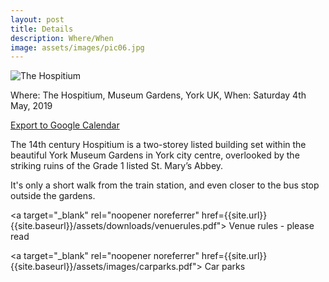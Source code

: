 ```yaml
---
layout: post
title: Details
description: Where/When
image: assets/images/pic06.jpg
---
```


<img src="../../../assets/images/hospitium_landscape.jpg" alt="The Hospitium"/>

Where: The Hospitium, Museum Gardens, York UK, When: Saturday 4th May, 2019

<a target="_blank" rel="noopener noreferrer" href="http://www.google.com/calendar/event?action=TEMPLATE&text=Natacha%20%26%20Andy's%20Wedding&dates=20180504/20180504&location=The%20Hospitium%2C%20Museum%20Gardens%2C%20York%20YO30%207DR">Export to Google Calendar</a>

The 14th century Hospitium is a two-storey listed building set within the beautiful York Museum Gardens in York city centre, overlooked by the striking ruins of the Grade 1 listed St. Mary’s Abbey.

It's only a short walk from the train station, and even closer to the bus stop outside the gardens.

<a target="_blank" rel="noopener noreferrer" href={{site.url}}{{site.baseurl}}/assets/downloads/venuerules.pdf">
Venue rules - please read
</a>

<a target="_blank" rel="noopener noreferrer" href={{site.url}}{{site.baseurl}}/assets/images/carparks.pdf">
Car parks
</a>
